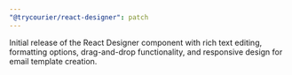 ```yaml
---
"@trycourier/react-designer": patch
---
```


Initial release of the React Designer component with rich text editing, formatting options, drag-and-drop functionality, and responsive design for email template creation.
